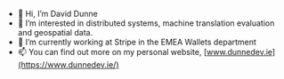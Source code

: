 - 👋 Hi, I’m David Dunne
- 👀 I’m interested in distributed systems, machine translation evaluation and geospatial data.
- 🌱 I’m currently working at Stripe in the EMEA Wallets department
- 📫 You can find out more on my personal website, [www.dunnedev.ie](https://www.dunnedev.ie/)

<!---
ddunne6/ddunne6 is a ✨ special ✨ repository because its `README.md` (this file) appears on your GitHub profile.
You can click the Preview link to take a look at your changes.
--->
